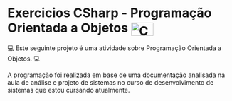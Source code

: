 # Exercicios CSharp - Programação Orientada a Objetos <img  align="center" alt="C#" height="30" width="50" src="https://cdn.jsdelivr.net/gh/devicons/devicon/icons/csharp/csharp-original.svg" /> 

💻 Este seguinte projeto é uma atividade sobre Programação Orientada a Objetos. 💻


A programação foi realizada em base de uma documentação analisada na aula de análise e projeto de sistemas no curso de desenvolvimento de sistemas que estou cursando atualmente.

